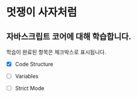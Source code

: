 


# 멋쟁이 사자처럼
## 자바스크립트 코어에 대해 학습합니다.

학습이 완료된 항목은 체크박스로 표시됩니다.

- [x] Code Structure
- [ ] Variables
- [ ] Strict Mode














